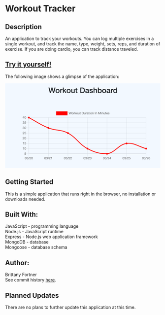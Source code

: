 # Workout Tracker

## Description

An application to track your workouts. You can log multiple exercises in a single workout, and track the name, type, weight, sets, reps, and duration of exercise. If you are doing cardio, you can track distance traveled.

## [Try it yourself!](https://pure-forest-86324.herokuapp.com/)

The following image shows a glimpse of the application:

![workout app](public/assets/screenshot.png)

## Getting Started

This is a simple application that runs right in the browser, no installation or downloads needed.

## Built With:

JavaScript - programming language <br>
Node.js - JavaScript runtime <br>
Express - Node.js web application framework <br>
MongoDB - database<br>
Mongoose - database schema

## Author:

Brittany Fortner <br>
See commit history [here](https://github.com/bfeliz/workout-tracker/graphs/contributors).

## Planned Updates

There are no plans to further update this application at this time.
